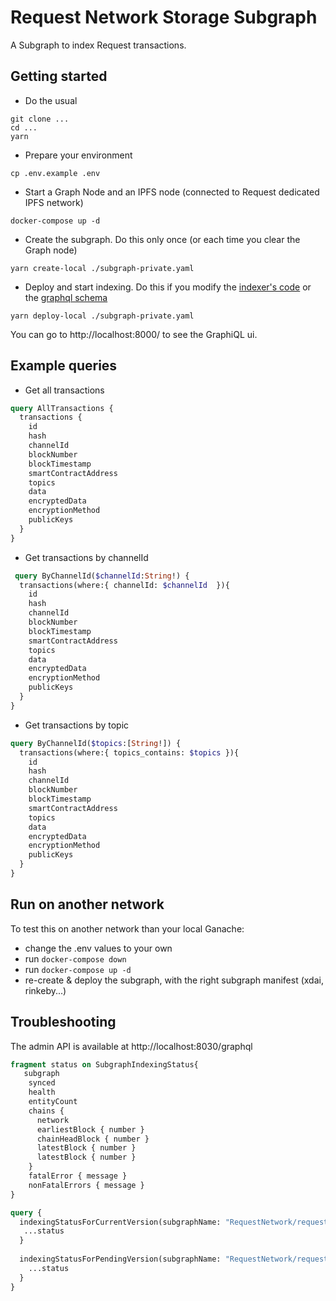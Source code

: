# Request Network Storage Subgraph

A Subgraph to index Request transactions.


## Getting started

- Do the usual
```
git clone ...
cd ...
yarn
```
- Prepare your environment
```
cp .env.example .env
```

- Start a Graph Node and an IPFS node (connected to Request dedicated IPFS network)

```
docker-compose up -d
```

- Create the subgraph. Do this only once (or each time you clear the Graph node)
```
yarn create-local ./subgraph-private.yaml
```

- Deploy and start indexing. Do this if you modify the [indexer's code](./src/mapping.ts) or the [graphql schema](./schema.graphql)
```
yarn deploy-local ./subgraph-private.yaml
```


You can go to http://localhost:8000/ to see the GraphiQL ui.

## Example queries

- Get all transactions

```graphql
query AllTransactions {
  transactions {
    id
    hash
    channelId
    blockNumber
    blockTimestamp
    smartContractAddress
    topics
    data
    encryptedData
    encryptionMethod	
    publicKeys    
  }
}
```

- Get transactions by channelId
```graphql
 query ByChannelId($channelId:String!) {
  transactions(where:{ channelId: $channelId  }){
    id
    hash
    channelId
    blockNumber
    blockTimestamp
    smartContractAddress
    topics
    data
    encryptedData
    encryptionMethod	
    publicKeys    
  }
}
```

- Get transactions by topic
```graphql
query ByChannelId($topics:[String!]) {
  transactions(where:{ topics_contains: $topics }){
    id
    hash
    channelId
    blockNumber
    blockTimestamp
    smartContractAddress
    topics
    data
    encryptedData
    encryptionMethod	
    publicKeys    
  }
}
```


## Run on another network
To test this on another network than your local Ganache:
- change the .env values to your own
- run `docker-compose down`
- run `docker-compose up -d`
- re-create & deploy the subgraph, with the right subgraph manifest (xdai, rinkeby...)


## Troubleshooting
The admin API is available at http://localhost:8030/graphql

```graphql
fragment status on SubgraphIndexingStatus{
   subgraph
    synced
    health
    entityCount
    chains {
      network
      earliestBlock { number }
      chainHeadBlock { number }
      latestBlock { number }
      latestBlock { number }
    }
    fatalError { message }
    nonFatalErrors { message }
}

query {
  indexingStatusForCurrentVersion(subgraphName: "RequestNetwork/request-storage") {
   ...status
  }
  
  indexingStatusForPendingVersion(subgraphName: "RequestNetwork/request-storage") {
    ...status
  }
}

```
